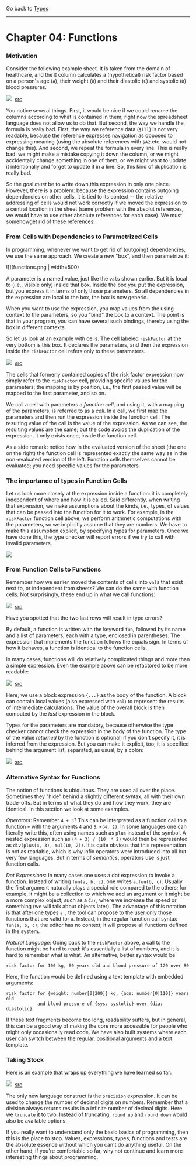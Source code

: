 
Go back to [Types](../chapter03_types/index.md)

<hr/>

# Chapter 04: Functions

### Motivation

Consider the following example sheet. It is taken from the domain of healthcare,
and the `E` column calculates a (hypothetical) risk factor based on a person's
age (`A`), their weight (`B`) and their diastolic (`C`) and systolic (`D`) blood
pressures.

![](FunctionCells/ComplexSheet.png)&nbsp;&nbsp;[src](http://127.0.0.1:63320/node?ref=r%3A16d89834-7a42-43f5-ba48-4acec0e1fb39%28chapter04_functions%29%2F6455317040166694580)

You notice several things. First, it would be nice if we could rename
the columns according to what is contained in them; right now the
spreadsheet language does not allow us to do that. But second, the way
we handle the formula is really bad. First, the way we reference data
(`$lll`) is not very readable, because the reference expresses
navigation as opposed to expressing meaning (using the absolute
references with `$A2` etc. would not change this). And second, we repeat
the formula in every line. This is really bad: we might make a mistake
copying it down the column, or we might accidentally change something in one
of them, or we might want to update it intentionally and forget to update it
in a line. So, this kind of duplication is really bad.

So the goal _must_ be to write down this expression in only one place.
However, there is a problem: because the expression contains outgoing
dependencies on other cells, it is tied to its context -- the relative
addressing of cells would not work correctly if we moved the expression
to a central location in the sheet (same problem with the absolut references,
we would have to use other absolute references for each case). We 
must somehowget rid of these references!


### From Cells with Dependencies to Parametrized Cells

In programming, whenever we want to get rid of (outgoing) dependencies, we use
the same approach. We create a new "box", and then parametrize it:

![](functions.png | width=500)

A parameter is a named value, just like the `val`s shown earlier. But it
is local to (i.e., visible only) inside that box. Inside the box you put
the expression, but you express it in terms of only those parameters. So
all dependencies in the expression are local to the box, the box is now
generic. 

When you want to use the expression, you map values from the using context
to the parameters, so you "bind" the box to a context. The point is that in
your program, you can have several such bindings, thereby using the box in
different contexts. 

So let us look at an example with cells. The cell labeled `riskFactor` at
the very bottom is this box. It declares the parameters, and then the expression
inside the `riskFactor` cell refers only to these parameters.

![](FunctionCells/ComplexSheetWithParamCell.png)&nbsp;&nbsp;[src](http://127.0.0.1:63320/node?ref=r%3A16d89834-7a42-43f5-ba48-4acec0e1fb39%28chapter04_functions%29%2F6455317040166746748)

The cells that formerly contained copies of the risk factor expression now
simply refer to the `riskFactor` cell, providing specific values for the parameters;
the mapping is by position, i.e., the first passed value will be mapped to the
first parameter, and so on. 

We call a cell with parameters a _function cell_, and using it, with a
mapping of the parameters, is referred to as a _call_. In a call, we
first map the parameters and then run the expression inside the function
cell. The resulting value of the call is the value of the expression. As
we can see, the resulting values are the same; but the code avoids the 
duplication of the expression, it only exists once, inside the function cell.

As a side remark: notice how in the evaluated version of the sheet (the one
on the right) the function cell is represented exactly the same way as in the
non-evaluated version of the left. Function cells themselves cannot be evaluated;
you need specific values for the parameters.

### The importance of types in Function Cells

Let us look more closely at the expression inside a function: it is
completely independent of where and how it is called. Said differently,
when writing that expression, we make assumptions about the kinds, i.e.,
types, of values that can be passed into the function for it to work.
For example, in the `riskFactor` function cell above, we perform
arithmetic computations with the parameters, so we implicitly assume
that they are numbers. We have to make this assumption explicit, by
specifying types for parameters. Once we have done this, the type
checker will report errors if we try to call with invalid parameters.

![](functionCellError.png)

### From Function Cells to Functions

Remember how we earlier moved the contents of cells into `val`s that exist
next to, or independent from sheets? We can do the same with function cells.
Not surprisingly, these end up in what we call functions:

![](ActualFunction/ComplexSheetWithParamCell2.png)&nbsp;&nbsp;[src](http://127.0.0.1:63320/node?ref=r%3A16d89834-7a42-43f5-ba48-4acec0e1fb39%28chapter04_functions%29%2F6455317040168353366)

Have you spotted that the two last rows will result in type errors?

By default, a function is written with the keyword `fun`, followed by its name and a 
list of parameters, each with a type, enclosed in parentheses. The expression that
implements the function follows the equals sign. In terms of how it behaves, a 
function is identical to the function cells. 		

In many cases, functions will do relatively complicated things and more than a
simple expression. Even the example above can be refactored to be more readable:

![](ActualFunction/FunctionWithBody.png)&nbsp;&nbsp;[src](http://127.0.0.1:63320/node?ref=r%3A16d89834-7a42-43f5-ba48-4acec0e1fb39%28chapter04_functions%29%2F6455317040168374919)

Here, we use a block expression `{...}` as the body of the function. A
block can contain local values (also expressed with `val`) to represent
the results of intermediate calculations. The value of the overall block
is then computed by the _last_ expression in the block. 

Types for the parameters are mandatory, because otherwise the type
checker cannot check the expression in the body of the function. The
type of the value _returned_ by the function is optional; if you don't
specify it, it is inferred from the expression. But you can make it
explicit, too; it is specified behind the argument list, separated, as
usual, by a colon:

![](ActualFunction/FunctionWithBodyAndType.png)&nbsp;&nbsp;[src](http://127.0.0.1:63320/node?ref=r%3A16d89834-7a42-43f5-ba48-4acec0e1fb39%28chapter04_functions%29%2F6455317040168458553)
	
	

### Alternative Syntax for Functions

The notion of functions is ubiquitous. They are used all over the place.
Sometimes they "hide" behind a slightly different syntax, all with their
own trade-offs. But in terms of what they do and how they work, they are
identical. In this section we look at some examples.

*Operators*: Remember `4 + 3`? This can be interpreted as a function
call to a function `+` with the arguments `4` and `3`: `+(4, 2)`. In
some languages one can literally write this, often using names such as
`plus` instead of the symbol. A nested expression such as 
`(4 + 3) / (10 	* 2)` would then be represented as `div(plus(4, 3), mul(10, 2))`. It is
quite obvious that this representation is not as readable, which is why
infix operators were introduced into all but very few languages. But in
terms of _semantics_, operators use is just function calls.


*Dot Expressions*: In many cases one uses a dot expression to invoke a function.
Instead of writing `fun(a, b, c)`, one writes `a.fun(b, c)`. Usually the first
argument naturally plays a special role compared to the others; for example, it
might be a collection to which we add an argument or it might be a more complex
object, such as a `Car`, where we increase the speed or something (we will talk
about objects later). The advantage of this notation is that after one types
`a.`, the tool can propose to the user only those functions that are valid for `a`. 
Instead, in the regular function call syntax `fun(a, b, c)`, the editor has
no context; it will propose all functions defined in the system.


*Natural Language*: Going back to the `riskFactor` above, a call to the function
might be hard to read: it's essentially a list of numbers, and it is hard to remember
what is what. An alternative, better syntax would be 

    risk factor for 100 kg, 60 years old and blood pressure of 120 over 80

Here, the function would be defined using a text template with embedded arguments:
  
    risk factor for {weight: number[0|200]} kg, {age: number[0|110]} years old 
                and blood pressure of {sys: systolic} over {dia: diastolic}

If these text fragments become too long, readability suffers, but in
general, this can be a good way of making the core more accessible for
people who might only occasionally read code. We have also built systems
where each user can switch between the regular, positional arguments and
a text template.


### Taking Stock

Here is an example that wraps up everything we have learned so far:

![](WhereAreWe/ComplexExample.png)&nbsp;&nbsp;[src](http://127.0.0.1:63320/node?ref=r%3A16d89834-7a42-43f5-ba48-4acec0e1fb39%28chapter04_functions%29%2F6455317040168536890)

The only new language construct is the `precision` expression. It can be
used to change the number of decimal digits on numbers. Remember that a
division always returns results in a infinite number of decimal digits.
Here we `truncate` it to two. Instead of truncating, `round up` and
`round down` would also be available options.

If you really want to understand only the basic basics of programming,
then this is the place to stop. Values, expressions, types, functions
and tests are the absolute essence without which you can't do anything
useful. On the other hand, if you're comfortable so far, why not continue
and learn more interesting things about programming.
